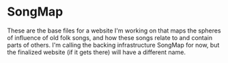 # SongMap

These are the base files for a website I'm working on that maps the spheres of influence of old folk songs, and how these songs relate to and contain parts of others. I'm calling the backing infrastructure SongMap for now, but the finalized website (if it gets there) will have a different name.
